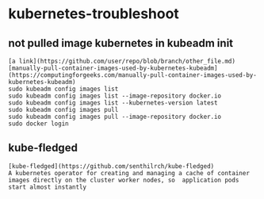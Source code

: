 # kubernetes-troubleshoot

  ## not pulled image kubernetes in kubeadm init

    [a link](https://github.com/user/repo/blob/branch/other_file.md)
    [manually-pull-container-images-used-by-kubernetes-kubeadm](https://computingforgeeks.com/manually-pull-container-images-used-by-kubernetes-kubeadm)
    sudo kubeadm config images list
    sudo kubeadm config images list --image-repository docker.io
    sudo kubeadm config images list --kubernetes-version latest
    sudo kubeadm config images pull
    sudo kubeadm config images pull --image-repository docker.io
    sudo docker login

  
  ## kube-fledged
    [kube-fledged](https://github.com/senthilrch/kube-fledged)
    A kubernetes operator for creating and managing a cache of container images directly on the cluster worker nodes, so  application pods start almost instantly

